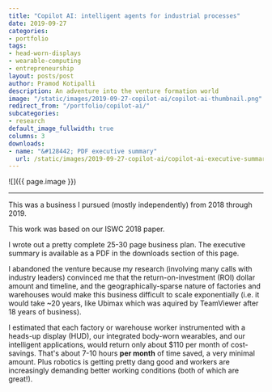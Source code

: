 ```yaml
---
title: "Copilot AI: intelligent agents for industrial processes"
date: 2019-09-27
categories:
- portfolio
tags:
- head-worn-displays
- wearable-computing
- entrepreneurship
layout: posts/post
author: Pramod Kotipalli
description: An adventure into the venture formation world
image: "/static/images/2019-09-27-copilot-ai/copilot-ai-thumbnail.png"
redirect_from: "/portfolio/copilot-ai/"
subcategories:
- research
default_image_fullwidth: true
columns: 3
downloads:
- name: "&#128442; PDF executive summary"
  url: /static/images/2019-09-27-copilot-ai/copilot-ai-executive-summary.pdf
---
```


![]({{ page.image }})

---

This was a business I pursued (mostly independently) from 2018 through 2019.

This work was based on our ISWC 2018 paper.

I wrote out a pretty complete 25-30 page business plan. The executive summary
is available as a PDF in the downloads section of this page.

I abandoned the venture because my research (involving many calls with 
industry leaders) convinced me that the return-on-investment (ROI) dollar 
amount and timeline, and the geographically-sparse nature of factories and 
warehouses would make this business difficult to scale exponentially 
(i.e. it would take ~20 years, like Ubimax which was aquired by TeamViewer 
after 18 years of business). 

I estimated that each factory or warehouse worker instrumented with a 
heads-up display (HUD), our integrated body-worn wearables, and our intelligent 
applications, would return only about $110 per month of cost-savings. 
That's about 7-10 hours **per month** of time saved, a very minimal amount. 
Plus robotics is getting pretty dang good and workers are increasingly 
demanding better working conditions (both of which are great!).
